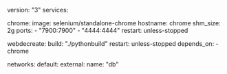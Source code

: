 version: "3"
services:

  chrome:
    image: selenium/standalone-chrome
    hostname: chrome
    shm_size: 2g
    ports:
      - "7900:7900"
      - "4444:4444"
    restart: unless-stopped

  webdecreate:
    build: "./pythonbuild"
    restart: unless-stopped
    depends_on:
      - chrome

networks:
  default:
    external:
      name: "db"
